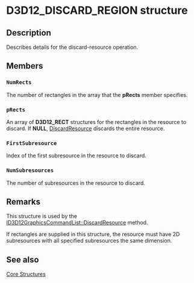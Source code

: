 # D3D12_DISCARD_REGION structure

## Description

Describes details for the discard-resource operation.

## Members

### `NumRects`

The number of rectangles in the array that the **pRects** member specifies.

### `pRects`

An array of **D3D12_RECT** structures for the rectangles in the resource to discard.
If **NULL**, [DiscardResource](https://learn.microsoft.com/windows/desktop/api/d3d12/nf-d3d12-id3d12graphicscommandlist-discardresource) discards the entire resource.

### `FirstSubresource`

Index of the first subresource in the resource to discard.

### `NumSubresources`

The number of subresources in the resource to discard.

## Remarks

This structure is used by the [ID3D12GraphicsCommandList::DiscardResource](https://learn.microsoft.com/windows/desktop/api/d3d12/nf-d3d12-id3d12graphicscommandlist-discardresource) method.

If rectangles are supplied in this structure, the resource must have 2D subresources with all specified subresources the same dimension.

## See also

[Core Structures](https://learn.microsoft.com/windows/desktop/direct3d12/direct3d-12-structures)
